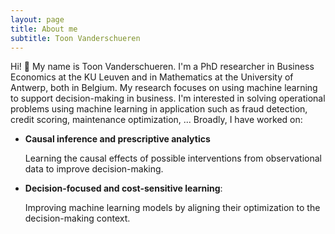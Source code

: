 ```yaml
---
layout: page
title: About me
subtitle: Toon Vanderschueren
---
```


Hi! 👋 My name is Toon Vanderschueren. I'm a PhD researcher in Business Economics at the KU Leuven and in Mathematics at the University of Antwerp, both in Belgium. My research focuses on using machine learning to support decision-making in business. I'm interested in solving operational problems using machine learning in application such as fraud detection, credit scoring, maintenance optimization, ... Broadly, I have worked on:
- **Causal inference and prescriptive analytics**
  
  Learning the causal effects of possible interventions from observational data to improve decision-making.
  
  
- **Decision-focused and cost-sensitive learning**:
  
  Improving machine learning models by aligning their optimization to the decision-making context.
